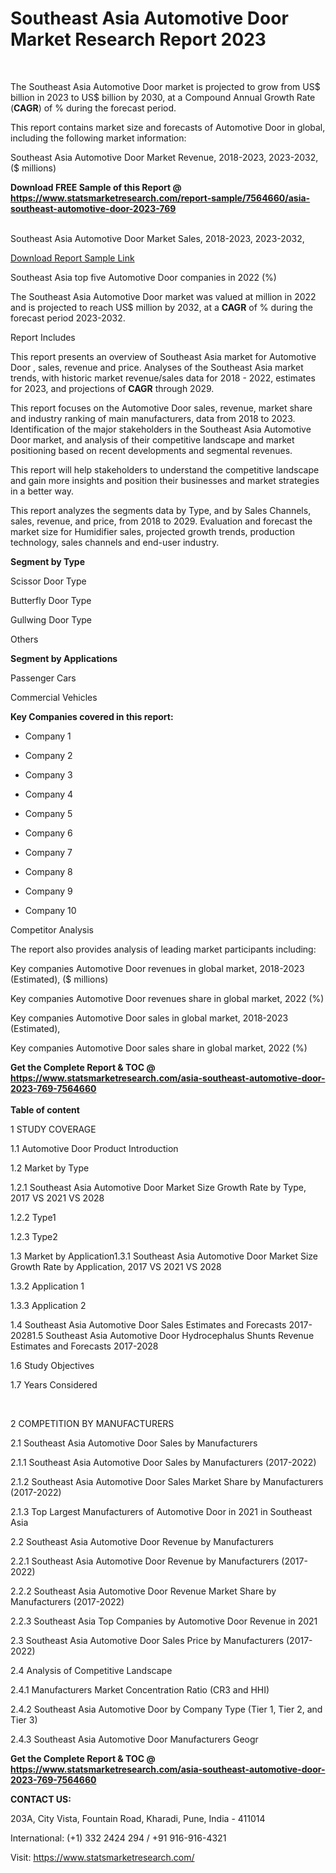 <h1>Southeast Asia Automotive Door Market Research Report 2023</h1><br/><p>The Southeast Asia Automotive Door market is projected to grow from US$ billion in 2023 to US$ billion by 2030, at a Compound Annual Growth Rate (<strong>CAGR</strong>) of % during the forecast period.</p><p>
 
 This report contains market size and forecasts of Automotive Door in global, including the following market information:</p><p>
 
 Southeast Asia Automotive Door Market Revenue, 2018-2023, 2023-2032, ($ millions)</p><div><b>Download FREE Sample of this Report @ <a href="https://www.statsmarketresearch.com/download-free-sample/7564660/asia-southeast-automotive-door-2023-769">https://www.statsmarketresearch.com/report-sample/7564660/asia-southeast-automotive-door-2023-769</a></b></div><br><p>
 
 Southeast Asia Automotive Door Market Sales, 2018-2023, 2023-2032,</p><p><a href="https://www.statsmarketresearch.com/download-free-sample/7564660/asia-southeast-automotive-door-2023-769">Download Report Sample Link</a></p><p>
 
 Southeast Asia top five Automotive Door companies in 2022 (%)</p><p>
 
 The Southeast Asia Automotive Door market was valued at million in 2022 and is projected to reach US$ million by 2032, at a <strong>CAGR</strong> of % during the forecast period 2023-2032.</p><p>
 
 Report Includes</p><p>
 
 This report presents an overview of Southeast Asia market for Automotive Door , sales, revenue and price. Analyses of the Southeast Asia market trends, with historic market revenue/sales data for 2018 - 2022, estimates for 2023, and projections of <strong>CAGR</strong> through 2029.</p><p>
 
 This report focuses on the Automotive Door sales, revenue, market share and industry ranking of main manufacturers, data from 2018 to 2023. Identification of the major stakeholders in the Southeast Asia Automotive Door market, and analysis of their competitive landscape and market positioning based on recent developments and segmental revenues.</p><p>
 
 This report will help stakeholders to understand the competitive landscape and gain more insights and position their businesses and market strategies in a better way.</p><p>
 
 This report analyzes the segments data by Type, and by Sales Channels, sales, revenue, and price, from 2018 to 2029. Evaluation and forecast the market size for Humidifier sales, projected growth trends, production technology, sales channels and end-user industry.</p><p>
 
  <strong>Segment by Type</strong></p><p>
 
 Scissor Door Type</p><p>Butterfly Door Type</p><p>Gullwing Door Type</p><p>Others</p><p>
 
 <strong> Segment <strong><strong>by Applications</strong></strong></strong></p><p>
 
 Passenger Cars</p><p>Commercial Vehicles</p><p><strong>Key Companies covered in this report:</strong></p><p>
 
 </p><ul><p></p><li>Company 1</li><p></p><li>Company 2</li><p></p><li>Company 3</li><p></p><li>Company 4</li><p></p><li>Company 5</li><p></p><li>Company 6</li><p></p><li>Company 7</li><p></p><li>Company 8</li><p></p><li>Company 9</li><p></p><li>Company 10</li><p></p></ul><p>Competitor Analysis</p><p>
 
 The report also provides analysis of leading market participants including:</p><p>
 
 Key companies Automotive Door revenues in global market, 2018-2023 (Estimated), ($ millions)</p><p>
 
 Key companies Automotive Door revenues share in global market, 2022 (%)</p><p>
 
 Key companies Automotive Door sales in global market, 2018-2023 (Estimated),</p><p>
 
 Key companies Automotive Door sales share in global market, 2022 (%)</p><div><b>Get the Complete Report & TOC @ <a href="https://www.statsmarketresearch.com/asia-southeast-automotive-door-2023-769-7564660">https://www.statsmarketresearch.com/asia-southeast-automotive-door-2023-769-7564660</a></b></div><br><b>Table of content</b><p>1 STUDY COVERAGE<br />
 
 1.1 Automotive Door Product Introduction<br />
 
 1.2 Market by Type<br />
 
 1.2.1 Southeast Asia Automotive Door Market Size Growth Rate by Type, 2017 VS 2021 VS 2028<br />
 
 1.2.2 Type1<br />
 
 1.2.3 Type2<br />
 
 1.3 Market by Application1.3.1 Southeast Asia Automotive Door Market Size Growth Rate by Application, 2017 VS 2021 VS 2028<br />
 
 1.3.2 Application 1<br />
 
 1.3.3 Application 2<br />
 
 1.4 Southeast Asia Automotive Door Sales Estimates and Forecasts 2017-20281.5 Southeast Asia Automotive Door Hydrocephalus Shunts Revenue Estimates and Forecasts 2017-2028<br />
 
 1.6 Study Objectives<br />
 
 1.7 Years Considered<br />
 
 <br />
 
 2 COMPETITION BY MANUFACTURERS<br />
 
 2.1 Southeast Asia Automotive Door Sales by Manufacturers<br />
 
 2.1.1 Southeast Asia Automotive Door Sales by Manufacturers (2017-2022)<br />
 
 2.1.2 Southeast Asia Automotive Door Sales Market Share by Manufacturers (2017-2022)<br />
 
 2.1.3 Top Largest Manufacturers of Automotive Door in 2021 in Southeast Asia<br />
 
 2.2 Southeast Asia Automotive Door Revenue by Manufacturers<br />
 
 2.2.1 Southeast Asia Automotive Door Revenue by Manufacturers (2017-2022)<br />
 
 2.2.2 Southeast Asia Automotive Door Revenue Market Share by Manufacturers (2017-2022)<br />
 
 2.2.3 Southeast Asia Top Companies by Automotive Door Revenue in 2021<br />
 
 2.3 Southeast Asia Automotive Door Sales Price by Manufacturers (2017-2022)<br />
 
 2.4 Analysis of Competitive Landscape<br />
 
 2.4.1 Manufacturers Market Concentration Ratio (CR3 and HHI)<br />
 
 2.4.2 Southeast Asia Automotive Door by Company Type (Tier 1, Tier 2, and Tier 3)<br />
 
 2.4.3 Southeast Asia Automotive Door Manufacturers Geogr<br><div><b>Get the Complete Report & TOC @ <a href="https://www.statsmarketresearch.com/asia-southeast-automotive-door-2023-769-7564660">https://www.statsmarketresearch.com/asia-southeast-automotive-door-2023-769-7564660</a></b></div></p>
 
 <b>CONTACT US:</b><br>
 
 203A, City Vista, Fountain Road, Kharadi, Pune, India - 411014 <br>
 
 International: (+1) 332 2424 294 / +91 916-916-4321<br>
 
 Visit: <a href="https://www.statsmarketresearch.com/">https://www.statsmarketresearch.com/</a>
 
 <br>